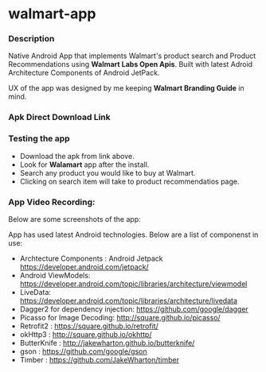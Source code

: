 # walmart-app

### Description 
Native Android App that implements Walmart's product search and Product Recommendations using **Walmart Labs Open Apis**. Built with latest Adroid Architecture Components of Android JetPack. 

UX of the app was designed by me keeping **Walmart Branding Guide** in mind.

### Apk Direct Download Link


### Testing the app
- Download the apk from link above. 
- Look for **Walamart** app after the install.
- Search any product you would like to buy at Walmart.
- Clicking on search item will take to product recommendatios page.

### App Video Recording:




Below are some screenshots of the app:


App has used latest Android technologies. Below are a list of componenst in use:
- Archtecture Components : Android Jetpack https://developer.android.com/jetpack/
- Android ViewModels: https://developer.android.com/topic/libraries/architecture/viewmodel
- LiveData: https://developer.android.com/topic/libraries/architecture/livedata
- Dagger2 for dependency injection: https://github.com/google/dagger
- Picasso for Image Decoding: http://square.github.io/picasso/
- Retrofit2 : https://square.github.io/retrofit/
- okHttp3 : http://square.github.io/okhttp/
- ButterKnife : http://jakewharton.github.io/butterknife/
- gson : https://github.com/google/gson
- Timber : https://github.com/JakeWharton/timber

  
  
